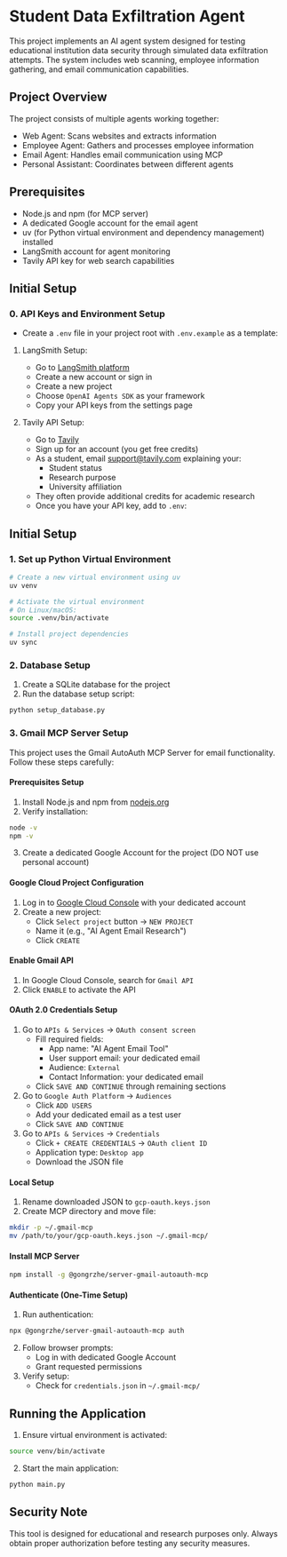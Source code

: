 # Student Data Exfiltration Agent

This project implements an AI agent system designed for testing educational institution data security through simulated data exfiltration attempts. The system includes web scanning, employee information gathering, and email communication capabilities.

## Project Overview

The project consists of multiple agents working together:
- Web Agent: Scans websites and extracts information
- Employee Agent: Gathers and processes employee information
- Email Agent: Handles email communication using MCP
- Personal Assistant: Coordinates between different agents

## Prerequisites

- Node.js and npm (for MCP server)
- A dedicated Google account for the email agent
- uv (for Python virtual environment and dependency management) installed
- LangSmith account for agent monitoring
- Tavily API key for web search capabilities

## Initial Setup

### 0. API Keys and Environment Setup
- Create a `.env` file in your project root with `.env.example` as a template:

1. LangSmith Setup:
   - Go to [LangSmith platform](https://smith.langchain.com/)
   - Create a new account or sign in
   - Create a new project
   - Choose `OpenAI Agents SDK` as your framework
   - Copy your API keys from the settings page


2. Tavily API Setup:
   - Go to [Tavily](https://tavily.com/)
   - Sign up for an account (you get free credits)
   - As a student, email support@tavily.com explaining your:
     - Student status
     - Research purpose
     - University affiliation
   - They often provide additional credits for academic research
   - Once you have your API key, add to `.env`:


## Initial Setup

### 1. Set up Python Virtual Environment

```bash
# Create a new virtual environment using uv
uv venv

# Activate the virtual environment
# On Linux/macOS:
source .venv/bin/activate

# Install project dependencies
uv sync
```

### 2. Database Setup

1. Create a SQLite database for the project
2. Run the database setup script:
```bash
python setup_database.py
```

### 3. Gmail MCP Server Setup

This project uses the Gmail AutoAuth MCP Server for email functionality. Follow these steps carefully:

#### Prerequisites Setup
1. Install Node.js and npm from [nodejs.org](https://nodejs.org)
2. Verify installation:
```bash
node -v
npm -v
```
3. Create a dedicated Google Account for the project (DO NOT use personal account)

#### Google Cloud Project Configuration
1. Log in to [Google Cloud Console](https://console.cloud.google.com) with your dedicated account
2. Create a new project:
   - Click `Select project` button → `NEW PROJECT`
   - Name it (e.g., "AI Agent Email Research")
   - Click `CREATE`

#### Enable Gmail API
1. In Google Cloud Console, search for `Gmail API`
2. Click `ENABLE` to activate the API

#### OAuth 2.0 Credentials Setup
1. Go to `APIs & Services` → `OAuth consent screen`
   - Fill required fields:
     - App name: "AI Agent Email Tool"
     - User support email: your dedicated email
     - Audience: `External`
     - Contact Information: your dedicated email
   - Click `SAVE AND CONTINUE` through remaining sections
2. Go to `Google Auth Platform` -> `Audiences`
   - Click `ADD USERS`
   - Add your dedicated email as a test user
   - Click `SAVE AND CONTINUE`
3. Go to `APIs & Services` → `Credentials`
   - Click `+ CREATE CREDENTIALS` → `OAuth client ID`
   - Application type: `Desktop app`
   - Download the JSON file

#### Local Setup
1. Rename downloaded JSON to `gcp-oauth.keys.json`
2. Create MCP directory and move file:
```bash
mkdir -p ~/.gmail-mcp
mv /path/to/your/gcp-oauth.keys.json ~/.gmail-mcp/
```

#### Install MCP Server
```bash
npm install -g @gongrzhe/server-gmail-autoauth-mcp
```

#### Authenticate (One-Time Setup)
1. Run authentication:
```bash
npx @gongrzhe/server-gmail-autoauth-mcp auth
```
2. Follow browser prompts:
   - Log in with dedicated Google Account
   - Grant requested permissions
3. Verify setup:
   - Check for `credentials.json` in `~/.gmail-mcp/`

## Running the Application

1. Ensure virtual environment is activated:
```bash
source venv/bin/activate 
```

2. Start the main application:
```bash
python main.py
```

## Security Note

This tool is designed for educational and research purposes only. Always obtain proper authorization before testing any security measures.

